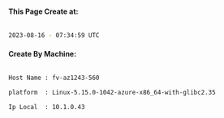 
   
#### This Page Create at:

```bash

2023-08-16 - 07:34:59 UTC

```

#### Create By Machine:

```bash

Host Name : fv-az1243-560

platform  : Linux-5.15.0-1042-azure-x86_64-with-glibc2.35

Ip Local  : 10.1.0.43

```

